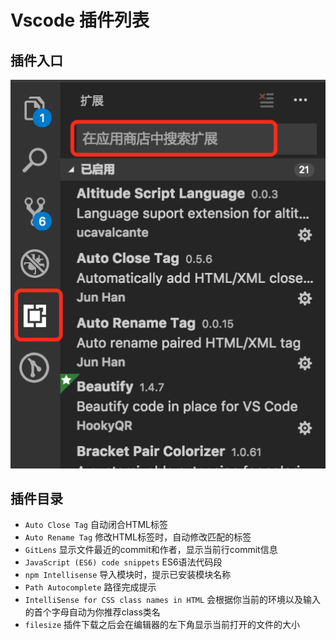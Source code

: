 # Vscode 插件列表

## 插件入口

![vscode](/images/docs/vscode/vscode-1.png)

## 插件目录

- `Auto Close Tag` 自动闭合HTML标签
- `Auto Rename Tag` 修改HTML标签时，自动修改匹配的标签
- `GitLens` 显示文件最近的commit和作者，显示当前行commit信息
- `JavaScript (ES6) code snippets` ES6语法代码段
- `npm Intellisense` 导入模块时，提示已安装模块名称
- `Path Autocomplete` 路径完成提示
- `IntelliSense for CSS class names in HTML` 会根据你当前的环境以及输入的首个字母自动为你推荐class类名
- `filesize` 插件下载之后会在编辑器的左下角显示当前打开的文件的大小
